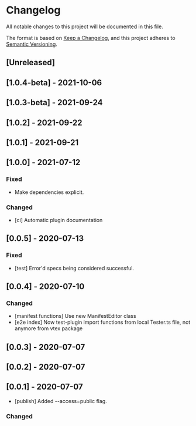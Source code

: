 # Changelog
All notable changes to this project will be documented in this file.

The format is based on [Keep a Changelog](https://keepachangelog.com/en/1.0.0/),
and this project adheres to [Semantic Versioning](https://semver.org/spec/v2.0.0.html).

## [Unreleased]

## [1.0.4-beta] - 2021-10-06

## [1.0.3-beta] - 2021-09-24

## [1.0.2] - 2021-09-22

## [1.0.1] - 2021-09-21

## [1.0.0] - 2021-07-12
### Fixed
- Make dependencies explicit.

### Changed
- [ci] Automatic plugin documentation

## [0.0.5] - 2020-07-13
### Fixed
- [test] Error'd specs being considered successful.

## [0.0.4] - 2020-07-10
### Changed
- [manifest functions] Use new ManifestEditor class
- [e2e index] Now test-plugin import functions from local Tester.ts file, not anymore from vtex package 

## [0.0.3] - 2020-07-07

## [0.0.2] - 2020-07-07

## [0.0.1] - 2020-07-07

- [publish] Added --access=public flag.

### Changed